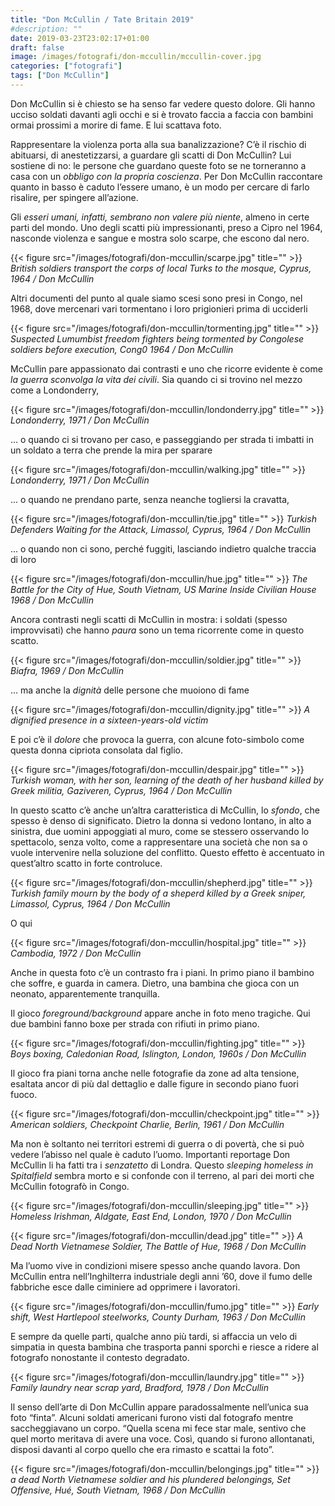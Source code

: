 ```yaml
---
title: "Don McCullin / Tate Britain 2019"
#description: ""
date: 2019-03-23T23:02:17+01:00
draft: false
image: /images/fotografi/don-mccullin/mccullin-cover.jpg
categories: ["fotografi"]
tags: ["Don McCullin"]
---
```


Don McCullin si è chiesto se ha senso far vedere questo dolore. Gli hanno ucciso soldati davanti agli occhi e si è trovato faccia a faccia con bambini ormai prossimi a morire di fame. E lui scattava foto.

Rappresentare la violenza porta alla sua banalizzazione? C’è il rischio di abituarsi, di anestetizzarsi, a guardare gli scatti di Don McCullin? Lui sostiene di no: le persone che guardano queste foto se ne torneranno a casa con un _obbligo con la propria coscienza_. Per Don McCullin raccontare quanto in basso è caduto l’essere umano, è un modo per cercare di farlo risalire, per spingere all’azione.

Gli *esseri umani, infatti, sembrano non valere più niente*, almeno in certe parti del mondo.
Uno degli scatti più impressionanti, preso a Cipro nel 1964, nasconde violenza e sangue e mostra solo scarpe, che escono dal nero.

{{< figure src="/images/fotografi/don-mccullin/scarpe.jpg" title="" >}}
_British soldiers transport the corps of local Turks to the mosque, Cyprus, 1964 / Don McCullin_

Altri documenti del punto al quale siamo scesi sono presi in Congo, nel 1968, dove mercenari vari tormentano i loro prigionieri prima di ucciderli

{{< figure src="/images/fotografi/don-mccullin/tormenting.jpg" title="" >}}
_Suspected  Lumumbist freedom fighters being tormented by Congolese soldiers before execution, Cong0 1964 / Don McCullin_

McCullin pare appassionato dai contrasti e uno che ricorre evidente è come *la guerra sconvolga la vita dei civili*. Sia quando ci si trovino nel mezzo come a Londonderry,

{{< figure src="/images/fotografi/don-mccullin/londonderry.jpg" title="" >}}
_Londonderry, 1971 / Don McCullin_

… o quando ci si trovano per caso, e passeggiando per strada ti imbatti in un soldato a terra che prende la mira per sparare

{{< figure src="/images/fotografi/don-mccullin/walking.jpg" title="" >}}
_Londonderry, 1971 / Don McCullin_

... o quando ne prendano parte, senza neanche togliersi la cravatta,

{{< figure src="/images/fotografi/don-mccullin/tie.jpg" title="" >}}
_Turkish Defenders Waiting for the Attack, Limassol, Cyprus, 1964 / Don McCullin_

... o quando non ci sono, perché fuggiti, lasciando indietro qualche traccia di loro

{{< figure src="/images/fotografi/don-mccullin/hue.jpg" title="" >}}
_The Battle for the City of Hue, South Vietnam, US Marine Inside Civilian House 1968 / Don McCullin_

Ancora contrasti negli scatti di McCullin in mostra: i soldati (spesso improvvisati) che hanno *paura* sono un tema ricorrente come in questo scatto.

{{< figure src="/images/fotografi/don-mccullin/soldier.jpg" title="" >}}
_Biafra, 1969 / Don McCullin_

… ma anche la *dignità* delle persone che muoiono di fame

{{< figure src="/images/fotografi/don-mccullin/dignity.jpg" title="" >}}
_A dignified presence in a sixteen-years-old victim_

E poi c’è il *dolore* che provoca la guerra, con alcune foto-simbolo come questa donna cipriota consolata dal figlio.

{{< figure src="/images/fotografi/don-mccullin/despair.jpg" title="" >}}
_Turkish woman, with her son, learning of the death of her husband killed by Greek militia, Gaziveren, Cyprus, 1964 / Don McCullin_

In questo scatto c’è anche un’altra caratteristica di McCullin, lo *sfondo*, che spesso è denso di significato. Dietro la donna si vedono lontano, in alto a sinistra, due uomini appoggiati al muro, come se stessero osservando lo spettacolo, senza volto, come a rappresentare una società che non sa o vuole intervenire nella soluzione del conflitto.
Questo effetto è accentuato in quest’altro scatto in forte controluce.

{{< figure src="/images/fotografi/don-mccullin/shepherd.jpg" title="" >}}
_Turkish family mourn by the body of a sheperd killed by a Greek sniper, Limassol, Cyprus, 1964 / Don McCullin_

O qui

{{< figure src="/images/fotografi/don-mccullin/hospital.jpg" title="" >}}
_Cambodia, 1972 / Don McCullin_

Anche in questa foto c’è un contrasto fra i piani. In primo piano il bambino che soffre, e guarda in camera. Dietro, una bambina che gioca con un neonato, apparentemente tranquilla.

Il gioco _*foreground/background*_ appare anche in foto meno tragiche. Qui due bambini fanno boxe per strada con rifiuti in primo piano.

{{< figure src="/images/fotografi/don-mccullin/fighting.jpg" title="" >}}
_Boys boxing, Caledonian Road, Islington, London, 1960s / Don McCullin_

Il gioco fra piani torna anche nelle fotografie da zone ad alta tensione, esaltata ancor di più dal dettaglio e dalle figure in secondo piano fuori fuoco.

{{< figure src="/images/fotografi/don-mccullin/checkpoint.jpg" title="" >}}
_American soldiers, Checkpoint Charlie, Berlin, 1961 / Don McCullin_

Ma non è soltanto nei territori estremi di guerra o di povertà, che si può vedere l’abisso nel quale è caduto l’uomo.
Importanti reportage Don McCullin li ha fatti tra i *senzatetto* di Londra.
Questo _sleeping homeless in Spitalfield_ sembra morto e si confonde con il terreno, al pari dei morti che McCullin fotografò in Congo.

{{< figure src="/images/fotografi/don-mccullin/sleeping.jpg" title="" >}}
_Homeless Irishman, Aldgate, East End, London, 1970 / Don McCullin_

{{< figure src="/images/fotografi/don-mccullin/dead.jpg" title="" >}}
_A Dead North Vietnamese Soldier, The Battle of Hue, 1968 / Don McCullin_

Ma l’uomo vive in condizioni misere spesso anche quando lavora. Don McCullin entra nell’Inghilterra industriale degli anni ’60, dove il fumo delle fabbriche esce dalle ciminiere ad opprimere i lavoratori.

{{< figure src="/images/fotografi/don-mccullin/fumo.jpg" title="" >}}
_Early shift, West Hartlepool steelworks, County Durham, 1963 / Don McCullin_

E sempre da quelle parti, qualche anno più tardi, si affaccia un velo di simpatia in questa bambina che trasporta panni sporchi e riesce a ridere al fotografo nonostante il contesto degradato.

{{< figure src="/images/fotografi/don-mccullin/laundry.jpg" title="" >}}
_Family laundry near scrap yard, Bradford, 1978 / Don McCullin_

Il senso dell’arte di Don McCullin appare paradossalmente nell’unica sua foto “finta”. Alcuni soldati americani furono visti dal fotografo mentre saccheggiavano un corpo. “Quella scena mi fece star male, sentivo che quel morto meritava di avere una voce. Così, quando si furono allontanati, disposi davanti al corpo quello che era rimasto e scattai la foto”.

{{< figure src="/images/fotografi/don-mccullin/belongings.jpg" title="" >}}
_a dead North Vietnamese soldier and his plundered belongings, Set Offensive, Hué, South Vietnam, 1968 / Don McCullin_

